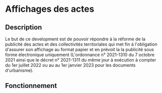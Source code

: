 # Affichages des actes
## Description
Le but de ce development est de pouvoir répondre à la réforme de la publicité des actes et des collectivités 
territoriales qui met fin à l'obligation d'assurer son affichage au format papier et en prévoit la la publicité sous 
forme électronique uniquement (L'ordonnance n° 2021-1310 du 7 octobre 2021 ainsi que le décret n° 2021-1311 du même jour
à exécution à compter du 1er juillet 2022 ou au au 1er janvier 2023 pour les documents d'urbanisme).

## Fonctionnement